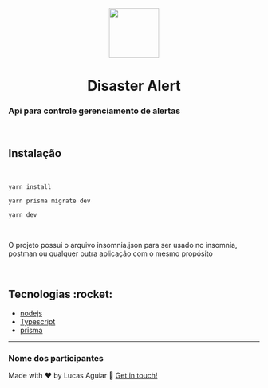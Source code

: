 <div align="center">
  <img src='https://user-images.githubusercontent.com/65921350/196827958-55a6a4c7-7a41-4ba0-9183-ebe7dccef09d.png' alt="" width="100" >

  <br>
  <h1>Disaster Alert</h1>
</div>
  
<h3>
  Api para controle gerenciamento de alertas
</h3>

<br>
<h2>Instalação</h2>
<br>

```
yarn install
```

```
yarn prisma migrate dev
```

```
yarn dev
```

<br>
  <p>
    O projeto possui o arquivo insomnia.json para ser usado no insomnia, postman ou qualquer outra aplicação com o mesmo propósito
  </p>
<br>

<h2>Tecnologias :rocket: </h2>

- [nodejs](https://nodejs.org/en/)
- [Typescript](https://www.typescriptlang.org)
- [prisma](https://www.prisma.io/)

---

### Nome dos participantes

Made with ♥ by Lucas Aguiar :wave:
[Get in touch!](https://www.linkedin.com/in/lucasaguiiar)
